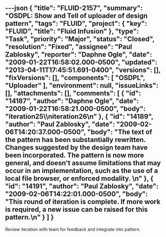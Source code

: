 ---json
{
  "title": "FLUID-2157",
  "summary": "OSDPL:  Show and Tell of uploader of design pattern",
  "tags": "FLUID",
  "project": {
    "key": "FLUID",
    "title": "Fluid Infusion"
  },
  "type": "Task",
  "priority": "Major",
  "status": "Closed",
  "resolution": "Fixed",
  "assignee": "Paul Zablosky",
  "reporter": "Daphne Ogle",
  "date": "2009-01-22T16:58:02.000-0500",
  "updated": "2013-04-11T17:45:51.691-0400",
  "versions": [],
  "fixVersions": [],
  "components": [
    "OSDPL",
    "Uploader"
  ],
  "environment": null,
  "issueLinks": [],
  "attachments": [],
  "comments": [
    {
      "id": "14187",
      "author": "Daphne Ogle",
      "date": "2009-01-22T16:58:21.000-0500",
      "body": "iteration25\\\niteration26\n"
    },
    {
      "id": "14189",
      "author": "Paul Zablosky",
      "date": "2009-02-06T14:20:37.000-0500",
      "body": "The text of the pattern has been substantially rewritten. Changes suggested by the design team have been incorporated.  The pattern is now more general, and doesn't assume limitations that may occur in an implementation, such as the use of a local file browser, or enforced modality. &#x20;\n"
    },
    {
      "id": "14191",
      "author": "Paul Zablosky",
      "date": "2009-02-06T14:22:01.000-0500",
      "body": "This round of iteration is complete.  If more work is required, a new issue can be raised for this pattern.\n"
    }
  ]
}
---
Review iteration with team for feedback and integrate into pattern.

        